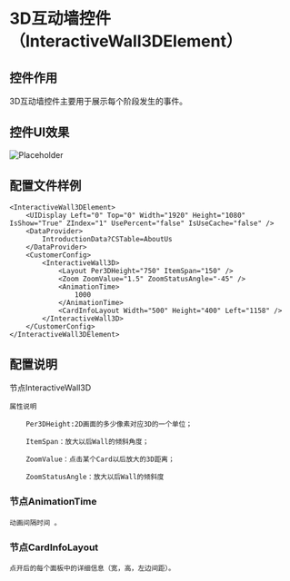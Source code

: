 # 3D互动墙控件（InteractiveWall3DElement）

## 控件作用

3D互动墙控件主要用于展示每个阶段发生的事件。

## 控件UI效果

![Placeholder](../../images/InteractiveWall3DElement.png)

## 配置文件样例

```
<InteractiveWall3DElement>
	<UIDisplay Left="0" Top="0" Width="1920" Height="1080" IsShow="True" ZIndex="1" UsePercent="false" IsUseCache="false" />
	<DataProvider>
		IntroductionData?CSTable=AboutUs
	</DataProvider>
	<CustomerConfig>
		<InteractiveWall3D>
			<Layout Per3DHeight="750" ItemSpan="150" />
			<Zoom ZoomValue="1.5" ZoomStatusAngle="-45" />
			<AnimationTime>
				1000
			</AnimationTime>
			<CardInfoLayout Width="500" Height="400" Left="1158" />
		</InteractiveWall3D>
	</CustomerConfig>
</InteractiveWall3DElement>

```

## 配置说明

节点InteractiveWall3D

	属性说明

		Per3DHeight:2D画面的多少像素对应3D的一个单位；

		ItemSpan：放大以后Wall的倾斜角度；

		ZoomValue：点击某个Card以后放大的3D距离；

		ZoomStatusAngle：放大以后Wall的倾斜度

### 节点AnimationTime

	动画间隔时间 。

### 节点CardInfoLayout

	点开后的每个面板中的详细信息（宽，高，左边间距）。
